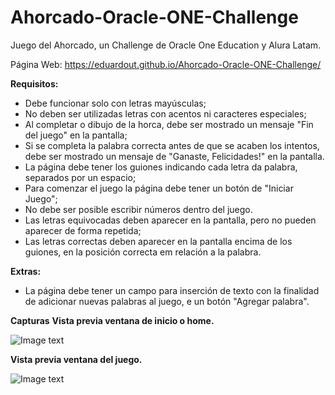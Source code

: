 # Ahorcado-Oracle-ONE-Challenge
Juego del Ahorcado, un Challenge de Oracle One Education y Alura Latam.

Página Web: https://eduardout.github.io/Ahorcado-Oracle-ONE-Challenge/

**Requisitos:**
- Debe funcionar solo con letras mayúsculas;
- No deben ser utilizadas letras con acentos ni caracteres especiales;
- Al completar o dibujo de la horca, debe ser mostrado un mensaje "Fin del juego" en la pantalla;
- Si se completa la palabra correcta antes de que se acaben los intentos, debe ser mostrado un mensaje de "Ganaste, Felicidades!" en la pantalla.
- La página debe tener los guiones indicando cada letra da palabra, separados por un espacio;
- Para comenzar el juego la página debe tener un botón de "Iniciar Juego";
- No debe ser posible escribir números dentro del juego.
- Las letras equivocadas deben aparecer en la pantalla, pero no pueden aparecer de forma repetida;
- Las letras correctas deben aparecer en la pantalla encima de los guiones, en la posición correcta em relación a la palabra.

**Extras:**
- La página debe tener un campo para inserción de texto con la finalidad de adicionar nuevas palabras al juego, e un botón "Agregar palabra". 

**Capturas**
**Vista previa ventana de inicio o home.**

![Image text](https://raw.githubusercontent.com/EduardoUT/Ahorcado-Oracle-ONE-Challenge/master/assets/Bienvenida.PNG)

**Vista previa ventana del juego.**

![Image text](https://raw.githubusercontent.com/EduardoUT/Ahorcado-Oracle-ONE-Challenge/master/assets/Juego.PNG)
